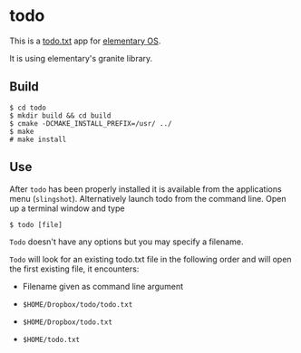 # todo

This is a [todo.txt](http://todotxt.com) app for [elementary OS](http://elementaryos.org).

It is using elementary's granite library.

## Build

```
$ cd todo
$ mkdir build && cd build
$ cmake -DCMAKE_INSTALL_PREFIX=/usr/ ../
$ make
# make install
```
## Use

After `todo` has been properly installed it is available from the applications menu (`slingshot`). Alternatively launch todo from the command line. Open up a terminal window and type

```
$ todo [file]
```

`Todo` doesn't have any options but you may specify a filename.

`Todo` will look for an existing todo.txt file in the following order and will open the first existing file, it encounters:

- Filename given as command line argument

- `$HOME/Dropbox/todo/todo.txt`

- `$HOME/Dropbox/todo.txt`

- `$HOME/todo.txt`


